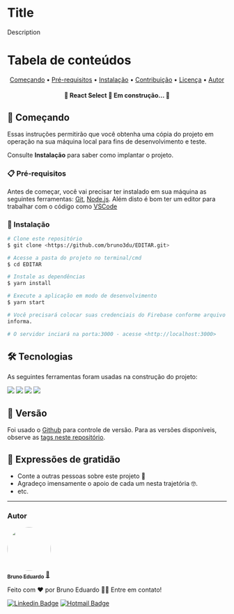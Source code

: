 # Title

Description

Tabela de conteúdos
=================
<p align="center">
 <a href="#começando">Começando</a> •
 <a href="#prerequisitos">Pré-requisitos</a> • 
 <a href="#instalação">Instalação</a> • 
 <a href="#contribuicao">Contribuição</a> • 
 <a href="#licenc-a">Licença</a> • 
 <a href="#autor">Autor</a>
</p>

<h4 align="center"> 
	🚧  React Select 🚀 Em construção...  🚧
</h4>

## 🚀 Começando

Essas instruções permitirão que você obtenha uma cópia do projeto em operação na sua máquina local para fins de desenvolvimento e teste.

Consulte **Instalação** para saber como implantar o projeto.

### 📋 Pré-requisitos

Antes de começar, você vai precisar ter instalado em sua máquina as seguintes ferramentas:
[Git](https://git-scm.com), [Node.js](https://nodejs.org/en/). 
Além disto é bom ter um editor para trabalhar com o código como [VSCode](https://code.visualstudio.com/)


### 🔧 Instalação

```bash
# Clone este repositório
$ git clone <https://github.com/bruno3du/EDITAR.git>

# Acesse a pasta do projeto no terminal/cmd
$ cd EDITAR

# Instale as dependências
$ yarn install

# Execute a aplicação em modo de desenvolvimento
$ yarn start

# Você precisará colocar suas credenciais do Firebase conforme arquivo firebase.js
informa.

# O servidor inciará na porta:3000 - acesse <http://localhost:3000>
```

## 🛠 Tecnologias

As seguintes ferramentas foram usadas na construção do projeto:
<div align="left">
<img src="https://img.shields.io/badge/React-20232A?style=for-the-badge&logo=react&logoColor=61DAFB" >
<img src="https://img.shields.io/badge/JavaScript-323330?style=for-the-badge&logo=javascript&logoColor=F7DF1E" >
<img src="https://img.shields.io/badge/Sass-CC6699?style=for-the-badge&logo=sass&logoColor=white" />
<img src="https://img.shields.io/badge/HTML5-E34F26?style=for-the-badge&logo=html5&logoColor=white" />
</div>

## 📌 Versão

Foi usado o [Github](https://github.com/) para controle de versão. Para as versões disponíveis, observe as [tags neste repositório](https://github.com/suas/tags/do/projeto). 

## 🎁 Expressões de gratidão

* Conte a outras pessoas sobre este projeto 📢
* Agradeço imensamente o apoio de cada um nesta trajetória 🤓.
* etc.


---
### Autor


<a href="https://github.com/bruno3du">
 <img style="border-radius: 50%;" src="https://avatars.githubusercontent.com/u/83365446?v=4" width="100px;" alt=""/>
 <br />
 <sub><b>Bruno Eduardo</b></sub></a> <a href="https://github.com/bruno3du" title="My Photo Profile">🚀</a>


Feito com ❤️ por Bruno Eduardo 👋🏽 Entre em contato!

[![Linkedin Badge](https://img.shields.io/badge/-LinkedIn-blue?style=flat-square&logo=linkedin&logoColor=white&link=https://www.linkedin.com/in/bruno-eduardo-alves/)](https://www.linkedin.com/in/bruno-eduardo-alves/)
[![Hotmail Badge](https://img.shields.io/badge/-bruno.3duardo@hotmail.com-0078D4?style=flat-square&logo=microsoft-outlook&logoColor=white&link=mailto:bruno.3duardo@hotmail.com)](mailto:bruno.3duardo@hotmail.com)
